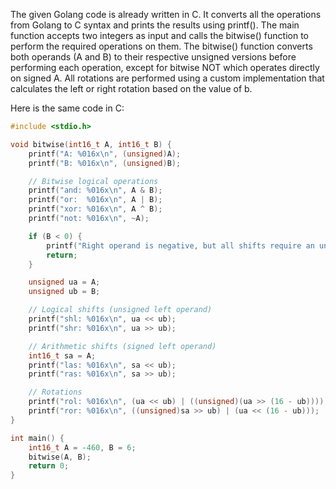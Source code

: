The given Golang code is already written in C. It converts all the operations from Golang to C syntax and prints the results using printf(). The main function accepts two integers as input and calls the bitwise() function to perform the required operations on them. The bitwise() function converts both operands (A and B) to their respective unsigned versions before performing each operation, except for bitwise NOT which operates directly on signed A. All rotations are performed using a custom implementation that calculates the left or right rotation based on the value of b.

Here is the same code in C:

```c
#include <stdio.h>

void bitwise(int16_t A, int16_t B) {
    printf("A: %016x\n", (unsigned)A);
    printf("B: %016x\n", (unsigned)B);

    // Bitwise logical operations
    printf("and: %016x\n", A & B);
    printf("or:  %016x\n", A | B);
    printf("xor: %016x\n", A ^ B);
    printf("not: %016x\n", ~A);

    if (B < 0) {
        printf("Right operand is negative, but all shifts require an unsigned right operand (shift distance).\n");
        return;
    }

    unsigned ua = A;
    unsigned ub = B;

    // Logical shifts (unsigned left operand)
    printf("shl: %016x\n", ua << ub);
    printf("shr: %016x\n", ua >> ub);

    // Arithmetic shifts (signed left operand)
    int16_t sa = A;
    printf("las: %016x\n", sa << ub);
    printf("ras: %016x\n", sa >> ub);

    // Rotations
    printf("rol: %016x\n", (ua << ub) | ((unsigned)(ua >> (16 - ub))));
    printf("ror: %016x\n", ((unsigned)sa >> ub) | (ua << (16 - ub)));
}

int main() {
    int16_t A = -460, B = 6;
    bitwise(A, B);
    return 0;
}
```
